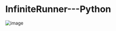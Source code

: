 # InfiniteRunner---Python

![image](https://user-images.githubusercontent.com/89269758/173420122-8e24416a-1943-4b8f-83c0-be57ba71f85b.png)

